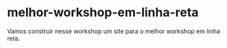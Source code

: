 # melhor-workshop-em-linha-reta
Vamos construir nesse workshop um site para o melhor workshop em linha reta.
